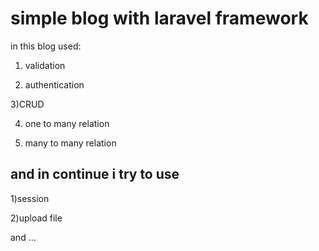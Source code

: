 # simple blog with laravel framework

in this blog used:

1) validation

2) authentication

3)CRUD

4) one to many relation

5) many to many relation

## and in continue i try to use

1)session

2)upload file

and ...
